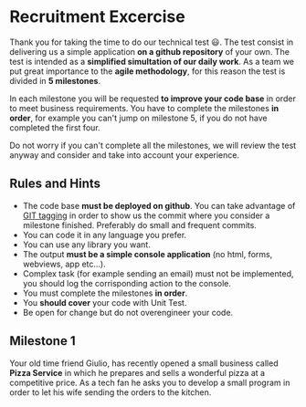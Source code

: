 # Recruitment Excercise

Thank you for taking the time to do our technical test :smiley:. The test consist in delivering us a simple application **on a github repository** of your own.
The test is intended as a **simplified simultation of our daily work**. As a team we put great importance to the **agile methodology**, for this reason the test is divided in **5 milestones**.

In each milestone you will be requested **to improve your code base** in order to meet business requirements. You have to complete the milestones **in order**, for example you can't jump on milestone 5, if you do not have completed the first four.

Do not worry if you can't complete all the milestones, we will review the test anyway and consider and take into account your experience.

## Rules and Hints

* The code base **must be deployed on github**. You can take advantage of [GIT tagging](https://git-scm.com/book/en/v2/Git-Basics-Tagging) in order to show us the commit where you consider a milestone finished. Preferably do small and frequent commits.
* You can code it in any language you prefer.
* You can use any library you want.
* The output **must be a simple console application** (no html, forms, webviews, app etc...). 
* Complex task (for example sending an email) must not be implemented, you should log the corrisponding action to the console.
* You must complete the milestones **in order**.
* You **should cover** your code with Unit Test.
* Be open for change but do not overengineer your code.

## Milestone 1

Your old time friend Giulio, has recently opened a small business called **Pizza Service** in which he prepares and sells a wonderful pizza at a competitive price. As a tech fan he asks you to develop a small program in order to let his wife sending the orders to the kitchen. 